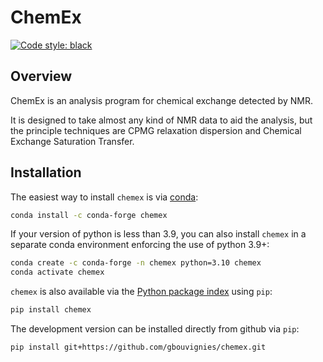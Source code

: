 # ChemEx

[![Code style: black](https://img.shields.io/badge/code%20style-black-000000.svg)](https://github.com/ambv/black)

## Overview

ChemEx is an analysis program for chemical exchange detected by NMR.

It is designed to take almost any kind of NMR data to aid the analysis,
but the principle techniques are CPMG relaxation dispersion and Chemical
Exchange Saturation Transfer.

## Installation

The easiest way to install `chemex` is via [conda](http://conda.pydata.org):

```bash
conda install -c conda-forge chemex
```

If your version of python is less than 3.9, you can also install `chemex` in a separate conda environment enforcing the use of python 3.9+:

```bash
conda create -c conda-forge -n chemex python=3.10 chemex
conda activate chemex
```

`chemex` is also available via the [Python package index](https://pypi.python.org/pypi/chemex) using `pip`:

```bash
pip install chemex
```

The development version can be installed directly from github via `pip`:

```bash
pip install git+https://github.com/gbouvignies/chemex.git
```
